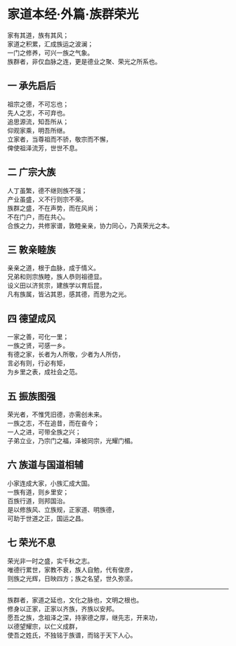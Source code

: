# 家道本经·外篇·族群荣光

家有其道，族有其风；  
家道之积累，汇成族运之波澜；  
一门之修养，可兴一族之气象。  
族群者，非仅血脉之连，更是德业之聚、荣光之所系也。

## 一 承先启后

祖宗之德，不可忘也；  
先人之志，不可弃也。  
追思源流，知吾所从；  
仰观家乘，明吾所继。  
立家者，当尊祖而不骄，敬宗而不懈，  
俾使祖泽流芳，世世不息。

## 二 广宗大族

人丁虽繁，德不继则族不强；  
产业虽盛，义不行则宗不荣。  
族群之盛，不在声势，而在风尚；  
不在门户，而在共心。  
合族之力，共修家谱，敦睦亲亲，协力同心，乃真荣光之本。

## 三 敦亲睦族

亲亲之道，根于血脉，成于情义。  
兄弟和则宗族睦，族人恭则祖德显。  
设义田以济贫宗，建族学以育后昆，  
凡有族属，皆沾其恩，感其德，而思为之光。

## 四 德望成风

一家之善，可化一里；  
一族之贤，可感一乡。  
有德之家，长者为人所敬，少者为人所仿，  
言必有则，行必有矩，  
为乡里之表，成社会之范。

## 五 振族图强

荣光者，不惟凭旧德，亦需创未来。  
一族之志，不在追昔，而在奋今；  
一人之进，可带全族之兴；  
子弟立业，乃宗门之福，泽被同宗，光耀门楣。

## 六 族道与国道相辅

小家连成大家，小族汇成大国。  
一族有道，则乡里安；  
百族行道，则邦国治。  
是以修族风、立族规，正家道、明族德，  
可助于世道之正，国运之昌。

## 七 荣光不息

荣光非一时之盛，实千秋之志。  
唯德行累世，家教不衰，族人自勉，代有俊彦，  
则族之光辉，日映四方；族之名望，世久弥坚。

---  
族群者，家道之延也，文化之脉也，文明之根也。  
修身以正家，正家以齐族，齐族以安邦。  
愿吾之族，念祖泽之深，持家德之厚，继先志，开来功，  
以德望耀宗，以仁义成群，  
使吾之姓氏，不独铭于族谱，而铭于天下人心。
